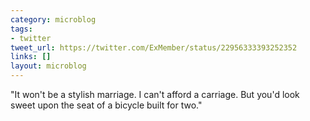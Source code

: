 ```yaml
---
category: microblog
tags:
- twitter
tweet_url: https://twitter.com/ExMember/status/22956333393252352
links: []
layout: microblog
---
```

"It won't be a stylish marriage. I can't afford a carriage. But you'd look sweet upon the seat of a bicycle built for two."
